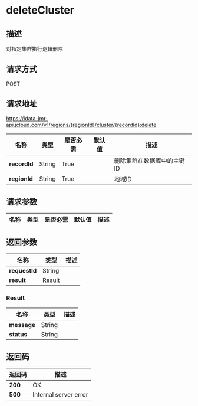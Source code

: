 # deleteCluster


## 描述
对指定集群执行逻辑删除

## 请求方式
POST

## 请求地址
https://idata-jmr-api.jcloud.com/v1/regions/{regionId}/cluster/{recordId}:delete

|名称|类型|是否必需|默认值|描述|
|---|---|---|---|---|
|**recordId**|String|True||删除集群在数据库中的主键ID|
|**regionId**|String|True||地域ID|

## 请求参数
|名称|类型|是否必需|默认值|描述|
|---|---|---|---|---|


## 返回参数
|名称|类型|描述|
|---|---|---|
|**requestId**|String||
|**result**|[Result](##Result)||


### <a name="Result">Result</a>
|名称|类型|描述|
|---|---|---|
|**message**|String||
|**status**|String||

## 返回码
|返回码|描述|
|---|---|
|**200**|OK|
|**500**|Internal server error|

